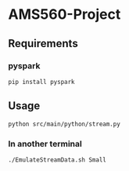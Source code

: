 # AMS560-Project

## Requirements
### pyspark
`pip install pyspark`

## Usage
`python src/main/python/stream.py`

### In another terminal
`./EmulateStreamData.sh Small`
